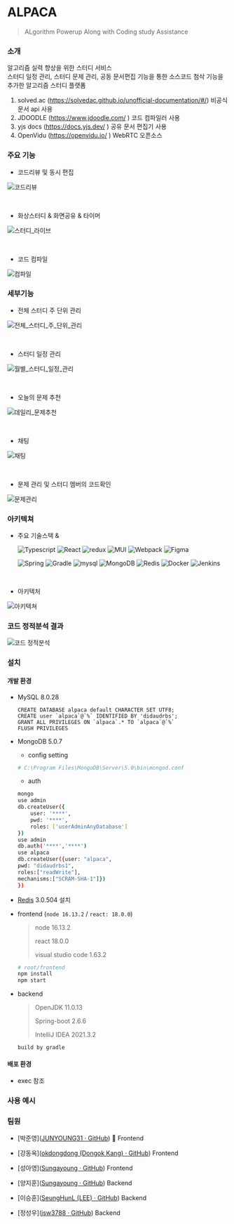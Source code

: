 # ALPACA

> ALgorithm Powerup Along with Coding study Assistance

### 소개

알고리즘 실력 향상을 위한 스터디 서비스
<br>
스터디 일정 관리, 스터디 문제 관리, 공동 문서편집 기능을 통한 소스코드 첨삭 기능을 추가한 알고리즘 스터디 플랫폼

1. solved.ac (https://solvedac.github.io/unofficial-documentation/#/) 비공식 문서 api 사용
2. JDOODLE (https://www.jdoodle.com/ ) 코드 컴파일러 사용
3. yjs docs (https://docs.yjs.dev/ ) 공유 문서 편집기 사용
4. OpenVidu (https://openvidu.io/ ) WebRTC 오픈소스

### 주요 기능

- 코드리뷰 및 동시 편집

![코드리뷰](https://user-images.githubusercontent.com/55776650/170498477-1bd99fea-e36e-4c13-ad79-314662eb4ccb.gif)

<br>

- 화상스터디 & 화면공유 & 타이머

![스터디_라이브](https://user-images.githubusercontent.com/55776650/170498560-d875e866-e8dd-46af-a5e3-0f04164aea61.gif)

<br>

- 코드 컴파일

![컴파일](https://user-images.githubusercontent.com/55776650/170499469-a83f1154-3c95-4869-bc1e-0f2b12c2c095.gif)

### 세부기능

- 전체 스터디 주 단위 관리

![전체_스터디_주_단위_관리](https://user-images.githubusercontent.com/55776650/170499483-dec72bfa-ace0-4d3e-9a0f-db882dd3ad31.gif)

<br>

- 스터디 일정 관리

![월별_스터디_일정_관리](https://user-images.githubusercontent.com/55776650/170499486-356ed2ef-5d00-49a4-abe1-3537b6522bf7.gif)

<br>

- 오늘의 문제 추천

![데일리_문제추천](https://user-images.githubusercontent.com/55776650/170499490-79412fc0-440f-473a-977c-7088b0115177.gif)

<br>

- 채팅

![채팅](https://user-images.githubusercontent.com/55776650/170499493-f3890b21-bc47-404b-b3a8-35fc44af8e61.gif)

<br>

- 문제 관리 및 스터디 멤버의 코드확인

![문제관리](https://user-images.githubusercontent.com/55776650/170499494-af346e74-f774-43f0-b5f0-1d033b5a0f28.gif)

### 아키텍쳐

- 주요 기술스택 &

  ![Typescript](https://img.shields.io/badge/Typescript-3178C6?style=flat&logo=typescript&logoColor=ffffff) ![React](https://img.shields.io/badge/React-61DAFB?style=flat&logo=React&logoColor=ffffff) ![redux](https://img.shields.io/badge/redux-764ABC?style=flat&logo=react&logoColor=ffffff) ![MUI](https://img.shields.io/badge/MUI-%230081CB.svg?style=flat&logo=mui&logoColor=white) ![Webpack](https://img.shields.io/badge/webpack-%238DD6F9.svg?style=flat&logo=webpack&logoColor=black) ![Figma](https://img.shields.io/badge/figma-%23F24E1E.svg?style=flat&logo=figma&logoColor=white)

  ![Spring](https://img.shields.io/badge/SpringBoot-6DB33F?style=flat&logo=SpringBoot&logoColor=ffffff) ![Gradle](https://img.shields.io/badge/Gradle-02303A.svg?style=flat&logo=Gradle&logoColor=white) ![mysql](https://img.shields.io/badge/MySQL-4479A1?style=flat&logo=MySQL&logoColor=ffffff) ![MongoDB](https://img.shields.io/badge/MongoDB-%234ea94b.svg?style=for-the-badge&logo=mongodb&logoColor=white&style=flat-square) ![Redis](https://img.shields.io/badge/redis-%23DD0031.svg?style=for-the-badge&logo=redis&logoColor=white&style=flat-square) ![Docker](https://img.shields.io/badge/docker-%230db7ed.svg?style=flat&logo=docker&logoColor=white) ![Jenkins](https://img.shields.io/badge/jenkins-%232C5263.svg?style=flat&logo=jenkins&logoColor=white)

<br>

- 아키텍처

![아키텍쳐](https://user-images.githubusercontent.com/87454934/231129267-7be66c3e-de85-4afe-80f6-d1d122d84b90.png)

### 코드 정적분석 결과

![코드 정적분석](https://user-images.githubusercontent.com/87454934/231129285-a8d95d19-1998-4ca2-b956-01fa7a04da75.jpg)

### 설치

#### 개발 환경

- MySQL 8.0.28

  ```mysql
  CREATE DATABASE alpaca default CHARACTER SET UTF8;
  CREATE user `alpaca`@`%` IDENTIFIED BY 'didaudrbs';
  GRANT ALL PRIVILEGES ON `alpaca`.* TO `alpaca`@`%`
  FLUSH PRIVILEGES
  ```

- MongoDB 5.0.7

  - config setting

  ```ini
  # C:\Program Files\MongoDB\Server\5.0\bin\mongod.conf
  ```

  - auth

  ```sh
  mongo
  use admin
  db.createUser({
      user: '****',
      pwd: '****',
      roles: ['userAdminAnyDatabase']
  })
  use admin
  db.auth('****','****')
  use alpaca
  db.createUser({user: "alpaca",
  pwd: "didaudrbs1",
  roles:["readWrite"],
  mechanisms:["SCRAM-SHA-1"]})
  })
  ```

- [Redis](https://github.com/microsoftarchive/redis/releases) 3.0.504 설치

- frontend (`node 16.13.2` / `react: 18.0.0`)

  > node 16.13.2
  >
  > react 18.0.0
  >
  > visual studio code 1.63.2

  ```bash
  # root/frontend
  npm install
  npm start
  ```

- backend

  > OpenJDK 11.0.13
  >
  > Spring-boot 2.6.6
  >
  > IntelliJ IDEA 2021.3.2

  ```
  build by gradle
  ```

#### 배포 환경

- exec 참조

### 사용 예시

### 팀원

- [박준영]([JUNYOUNG31 · GitHub](https://github.com/JUNYOUNG31)) :crown: Frontend

- [강동옥]([okdongdong (Dongok Kang) · GitHub](https://github.com/okdongdong)) Frontend
- [성아영]([Sungayoung · GitHub](https://github.com/Sungayoung)) Frontend
- [양지훈]([Sungayoung · GitHub](https://github.com/Sungayoung)) Backend
- [이승훈]([SeungHunL (LEE) · GitHub](https://github.com/SeungHunL)) Backend
- [정성우]([jsw3788 · GitHub](https://github.com/jsw3788)) Backend
